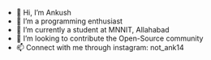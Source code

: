 - 👋 Hi, I’m Ankush
- 👀 I’m a programming enthusiast
- 🌱 I’m currently a student at MNNIT, Allahabad
- 💞️ I’m looking to contribute the Open-Source community
- 📫 Connect with me through instagram: not_ank14

<!---
Ankush142930/Ankush142930 is a ✨ special ✨ repository because its `README.md` (this file) appears on your GitHub profile.
You can click the Preview link to take a look at your changes.
--->
